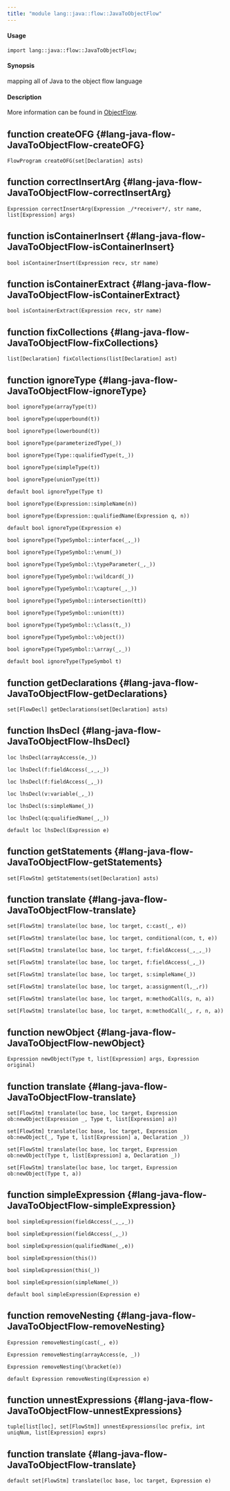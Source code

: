 ```yaml
---
title: "module lang::java::flow::JavaToObjectFlow"
---
```


#### Usage

`import lang::java::flow::JavaToObjectFlow;`


#### Synopsis

mapping all of Java to the object flow language

#### Description

More information can be found in [ObjectFlow](../../../../Library/analysis/flow/ObjectFlow.md).


## function createOFG {#lang-java-flow-JavaToObjectFlow-createOFG}

```rascal
FlowProgram createOFG(set[Declaration] asts)

```

## function correctInsertArg {#lang-java-flow-JavaToObjectFlow-correctInsertArg}

```rascal
Expression correctInsertArg(Expression _/*receiver*/, str name, list[Expression] args)

```

## function isContainerInsert {#lang-java-flow-JavaToObjectFlow-isContainerInsert}

```rascal
bool isContainerInsert(Expression recv, str name)

```

## function isContainerExtract {#lang-java-flow-JavaToObjectFlow-isContainerExtract}

```rascal
bool isContainerExtract(Expression recv, str name)

```

## function fixCollections {#lang-java-flow-JavaToObjectFlow-fixCollections}

```rascal
list[Declaration] fixCollections(list[Declaration] ast)

```

## function ignoreType {#lang-java-flow-JavaToObjectFlow-ignoreType}

```rascal
bool ignoreType(arrayType(t))

bool ignoreType(upperbound(t))

bool ignoreType(lowerbound(t))

bool ignoreType(parameterizedType(_))

bool ignoreType(Type::qualifiedType(t,_))

bool ignoreType(simpleType(t))

bool ignoreType(unionType(tt))

default bool ignoreType(Type t)

bool ignoreType(Expression::simpleName(n))

bool ignoreType(Expression::qualifiedName(Expression q, n))

default bool ignoreType(Expression e)

bool ignoreType(TypeSymbol::interface(_,_))

bool ignoreType(TypeSymbol::\enum(_))

bool ignoreType(TypeSymbol::\typeParameter(_,_))

bool ignoreType(TypeSymbol::\wildcard(_))

bool ignoreType(TypeSymbol::\capture(_,_))

bool ignoreType(TypeSymbol::intersection(tt))

bool ignoreType(TypeSymbol::union(tt))

bool ignoreType(TypeSymbol::\class(t,_))

bool ignoreType(TypeSymbol::\object())

bool ignoreType(TypeSymbol::\array(_,_))

default bool ignoreType(TypeSymbol t)

```

## function getDeclarations {#lang-java-flow-JavaToObjectFlow-getDeclarations}

```rascal
set[FlowDecl] getDeclarations(set[Declaration] asts)

```

## function lhsDecl {#lang-java-flow-JavaToObjectFlow-lhsDecl}

```rascal
loc lhsDecl(arrayAccess(e,_))

loc lhsDecl(f:fieldAccess(_,_,_))

loc lhsDecl(f:fieldAccess(_,_))

loc lhsDecl(v:variable(_,_))

loc lhsDecl(s:simpleName(_))

loc lhsDecl(q:qualifiedName(_,_))

default loc lhsDecl(Expression e)

```

## function getStatements {#lang-java-flow-JavaToObjectFlow-getStatements}

```rascal
set[FlowStm] getStatements(set[Declaration] asts)

```

## function translate {#lang-java-flow-JavaToObjectFlow-translate}

```rascal
set[FlowStm] translate(loc base, loc target, c:cast(_, e))

set[FlowStm] translate(loc base, loc target, conditional(con, t, e))

set[FlowStm] translate(loc base, loc target, f:fieldAccess(_,_,_))

set[FlowStm] translate(loc base, loc target, f:fieldAccess(_,_))

set[FlowStm] translate(loc base, loc target, s:simpleName(_))

set[FlowStm] translate(loc base, loc target, a:assignment(l,_,r))

set[FlowStm] translate(loc base, loc target, m:methodCall(s, n, a))

set[FlowStm] translate(loc base, loc target, m:methodCall(_, r, n, a))

```

## function newObject {#lang-java-flow-JavaToObjectFlow-newObject}

```rascal
Expression newObject(Type t, list[Expression] args, Expression original)

```

## function translate {#lang-java-flow-JavaToObjectFlow-translate}

```rascal
set[FlowStm] translate(loc base, loc target, Expression ob:newObject(Expression _, Type t, list[Expression] a))

set[FlowStm] translate(loc base, loc target, Expression ob:newObject(_, Type t, list[Expression] a, Declaration _))

set[FlowStm] translate(loc base, loc target, Expression ob:newObject(Type t, list[Expression] a, Declaration _))

set[FlowStm] translate(loc base, loc target, Expression ob:newObject(Type t, a))

```

## function simpleExpression {#lang-java-flow-JavaToObjectFlow-simpleExpression}

```rascal
bool simpleExpression(fieldAccess(_,_,_))

bool simpleExpression(fieldAccess(_,_))

bool simpleExpression(qualifiedName(_,e))

bool simpleExpression(this())

bool simpleExpression(this(_))

bool simpleExpression(simpleName(_))

default bool simpleExpression(Expression e)

```

## function removeNesting {#lang-java-flow-JavaToObjectFlow-removeNesting}

```rascal
Expression removeNesting(cast(_, e))

Expression removeNesting(arrayAccess(e, _))

Expression removeNesting(\bracket(e))

default Expression removeNesting(Expression e)

```

## function unnestExpressions {#lang-java-flow-JavaToObjectFlow-unnestExpressions}

```rascal
tuple[list[loc], set[FlowStm]] unnestExpressions(loc prefix, int uniqNum, list[Expression] exprs)

```

## function translate {#lang-java-flow-JavaToObjectFlow-translate}

```rascal
default set[FlowStm] translate(loc base, loc target, Expression e)

```

